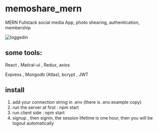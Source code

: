 # memoshare_mern
MERN Fullstack social media App, photo shearing, authentication, membership

![loggedin](https://user-images.githubusercontent.com/76870891/170997081-d483345d-361f-4003-ac63-bca29c465f06.png)

## some tools:
React , Matiral-ui , Redux, axios 

Express , Mongodb (Atlas), bcrypt , JWT


## install
1) add your connection string in .env (there is .env.example copy)
2) run the server at first : npm start
3) run client side : npm start
4) signup , then signin, the session lifetime is one hour, then you will be logout automatically
